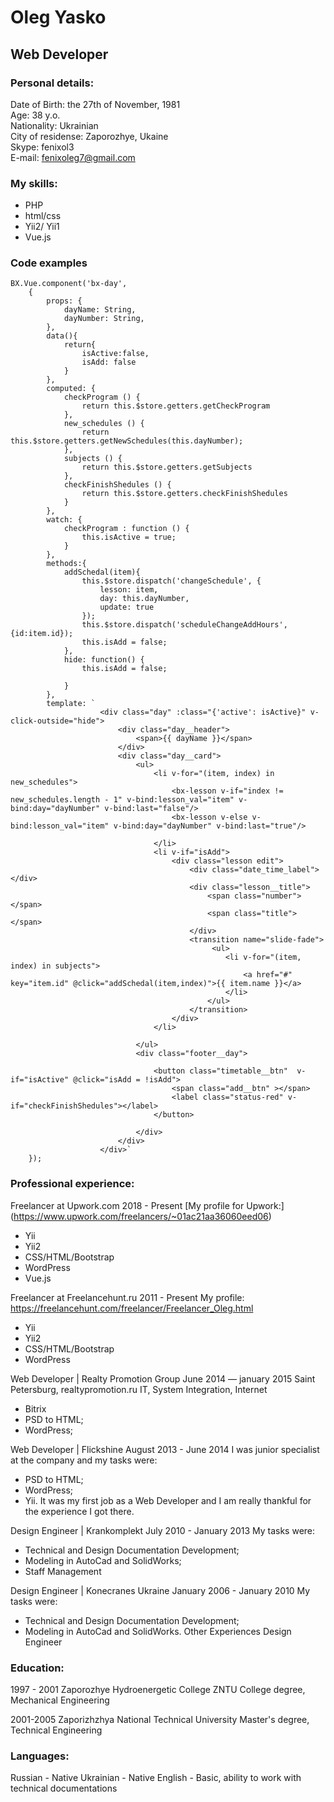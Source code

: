 # Oleg Yasko #
## Web Developer ##

### Personal details: ###

Date of Birth: the 27th of November, 1981  
Age: 38 y.o.  
Nationality: Ukrainian  
City of residense: Zaporozhye, Ukaine  
Skype: fenixol3  
E-mail: fenixoleg7@gmail.com  

### My skills: ###
* PHP
* html/css
* Yii2/ Yii1
* Vue.js


### Code examples ###
```
BX.Vue.component('bx-day',
    {
        props: {
            dayName: String,
            dayNumber: String,
        },
        data(){
            return{
                isActive:false,
                isAdd: false
            }
        },
        computed: {
            checkProgram () {
                return this.$store.getters.getCheckProgram
            },
            new_schedules () {
                return  this.$store.getters.getNewSchedules(this.dayNumber);
            },
            subjects () {
                return this.$store.getters.getSubjects
            },
            checkFinishShedules () {
                return this.$store.getters.checkFinishShedules
            }
        },
        watch: {
            checkProgram : function () {
                this.isActive = true;
            }
        },
        methods:{
            addSchedal(item){
                this.$store.dispatch('changeSchedule', {
                    lesson: item,
                    day: this.dayNumber,
                    update: true
                });
                this.$store.dispatch('scheduleChangeAddHours',{id:item.id});
                this.isAdd = false;
            },
            hide: function() {
                this.isAdd = false;

            }
        },
        template: `
                    <div class="day" :class="{'active': isActive}" v-click-outside="hide">
                        <div class="day__header">
                            <span>{{ dayName }}</span>
                        </div>
                        <div class="day__card">
                            <ul>
                                <li v-for="(item, index) in new_schedules">
                                    <bx-lesson v-if="index != new_schedules.length - 1" v-bind:lesson_val="item" v-bind:day="dayNumber" v-bind:last="false"/>
                                    <bx-lesson v-else v-bind:lesson_val="item" v-bind:day="dayNumber" v-bind:last="true"/>
                                   
                                </li>
                                <li v-if="isAdd">
                                    <div class="lesson edit">
                                        <div class="date_time_label"></div>
                                        <div class="lesson__title">
                                            <span class="number"></span>
                                            <span class="title"></span>
                                        </div>
                                        <transition name="slide-fade">
                                             <ul>
                                                <li v-for="(item, index) in subjects">
                                                    <a href="#" key="item.id" @click="addSchedal(item,index)">{{ item.name }}</a>
                                                </li>
                                            </ul>
                                        </transition>
                                    </div>
                                </li>
                                
                            </ul>
                            <div class="footer__day">
                            
                                <button class="timetable__btn"  v-if="isActive" @click="isAdd = !isAdd">
                                    <span class="add__btn" ></span>
                                    <label class="status-red" v-if="checkFinishShedules"></label>
                                </button>
                                
                            </div>
                        </div>
                    </div>`
    }); 
```

### Professional experience: ###
Freelancer at Upwork.com
2018 - Present
[My profile for Upwork:] (https://www.upwork.com/freelancers/~01ac21aa36060eed06)

- Yii
- Yii2
- CSS/HTML/Bootstrap
- WordPress
- Vue.js

Freelancer at Freelancehunt.ru 
2011 - Present
My profile: https://freelancehunt.com/freelancer/Freelancer_Oleg.html 
- Yii
- Yii2
- CSS/HTML/Bootstrap
- WordPress

Web Developer | Realty Promotion Group
June 2014 — january 2015
Saint Petersburg, realtypromotion.ru
IT, System Integration, Internet
- Bitrix
- PSD to HTML;
- WordPress;

Web Developer | Flickshine
August 2013 - June 2014
I was junior specialist at the company and my tasks were:
- PSD to HTML;
- WordPress;
- Yii.
It was my first job as a Web Developer and I am really thankful for the experience I got there.  

Design Engineer | Krankomplekt
July 2010 - January 2013
My tasks were:
- Technical and Design Documentation Development;
- Modeling in AutoCad and SolidWorks;
- Staff Management  

Design Engineer | Konecranes Ukraine
January 2006 - January 2010
My tasks were:
- Technical and Design Documentation Development;
- Modeling in AutoCad and SolidWorks.
Other Experiences
Design Engineer

### Education: ###

1997 - 2001 Zaporozhye Hydroenergetic College ZNTU
College degree, Mechanical Engineering

2001-2005 Zaporizhzhya National Technical University
Master's degree, Technical Engineering
### Languages: ###

Russian - Native
Ukrainian - Native
English - Basic, ability to work with technical documentations

